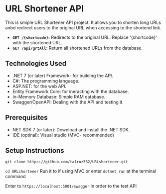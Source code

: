 # URL Shortener API
This is smiple URL Shortener API project.
It allows you to shorten long URLs anbd redirect users to the original URL when accessing to the shortend link.

* **`GET /{shortcode}`:** Redirects to the original URL. Replace '{shortcode}' with the shortened URL.
* **`GET /api/grtAll`:** Return all shortened URLs from the database.

## Technologies Used

*  .NET 7 (or later) Framework- for building the API.
*  C#: The programming language.
*  ASP.NET: for the web API.
*  Entity Framework Core: for ineracting with the database.
*  In-Memory Database: Simple RAM database.
*  Swagger/OpenAPI: Dealing with the API and testing it.

## Prerequisites
* NET SDK 7 (or later): Download and install the .NET SDK.
* IDE (optinal): Visual studio (MVC- recommended)

## Setup Instructions

`git clone https://github.com/talroz532/URLshortener.git`

`cd URLshortener`
Run it to if using MVC or enter `dotnet run` at the terminal command

Enter to `https://localhost:5001/swagger` in order to the test API


